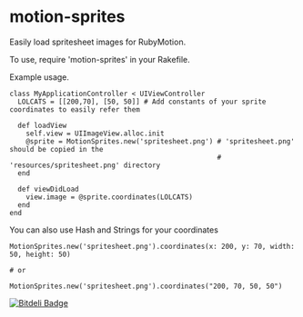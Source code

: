 motion-sprites
==============

Easily load spritesheet images for RubyMotion.

To use, require 'motion-sprites' in your Rakefile.

Example usage.

    class MyApplicationController < UIViewController
      LOLCATS = [[200,70], [50, 50]] # Add constants of your sprite coordinates to easily refer them

      def loadView
        self.view = UIImageView.alloc.init
        @sprite = MotionSprites.new('spritesheet.png') # 'spritesheet.png' should be copied in the
                                                       # 'resources/spritesheet.png' directory
      end

      def viewDidLoad
        view.image = @sprite.coordinates(LOLCATS)
      end
    end

You can also use Hash and Strings for your coordinates

    MotionSprites.new('spritesheet.png').coordinates(x: 200, y: 70, width: 50, height: 50)

    # or

    MotionSprites.new('spritesheet.png').coordinates("200, 70, 50, 50")

[![Bitdeli Badge](https://d2weczhvl823v0.cloudfront.net/jjuliano/motion-sprites/trend.png)](https://bitdeli.com/free "Bitdeli Badge")

